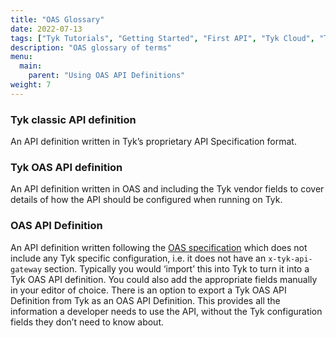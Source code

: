 ```yaml
---
title: "OAS Glossary"
date: 2022-07-13
tags: ["Tyk Tutorials", "Getting Started", "First API", "Tyk Cloud", "Tyk Self-Managed", "Tyk Open Source", "OAS Glossary"]
description: "OAS glossary of terms"
menu:
  main:
    parent: "Using OAS API Definitions"
weight: 7
---
```


### Tyk classic API definition

An API definition written in Tyk’s proprietary API Specification format.

### Tyk OAS API definition

An API definition written in OAS and including the Tyk vendor fields to cover details of how the API should be configured when running on Tyk.

### OAS API Definition

An API definition written following the [OAS specification](https://swagger.io/specification/#:~:text=The%20OpenAPI%20Specification%20(OAS)%20defines,or%20through%20network%20traffic%20inspection.) which does not include any Tyk specific configuration, i.e. it does not have an `x-tyk-api-gateway` section. Typically you would ‘import’ this into Tyk to turn it into a Tyk OAS API definition. You could also add the appropriate fields manually in your editor of choice. There is an option to export a Tyk OAS API Definition from Tyk as an OAS API Definition. This provides all the information a developer needs to use the API, without the Tyk configuration fields they don’t need to know about.